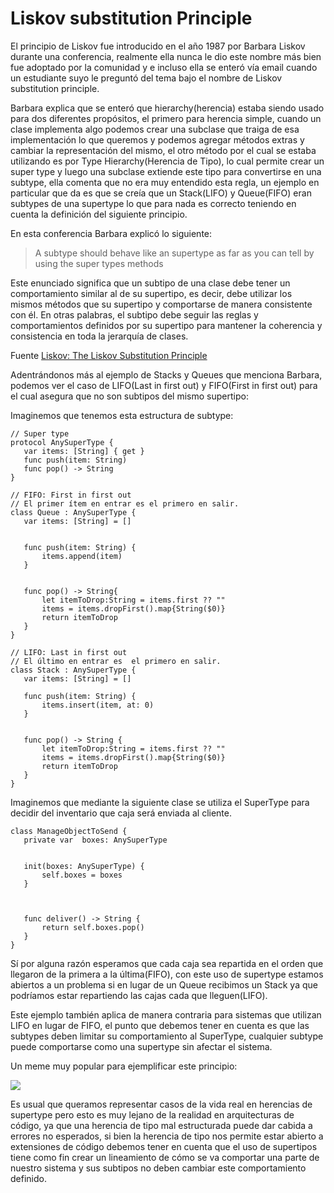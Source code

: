 # Liskov substitution Principle


El principio de Liskov fue introducido en el año 1987 por Barbara Liskov durante una conferencia, realmente ella nunca le dio este nombre más bien fue adoptado por la comunidad y e incluso ella se enteró vía email cuando un estudiante suyo le preguntó del tema bajo el nombre de Liskov substitution principle.


Barbara explica que se enteró que hierarchy(herencia) estaba siendo usado para dos diferentes propósitos, el primero para herencia simple, cuando un clase implementa algo podemos crear una subclase que traiga de esa implementación lo que queremos y podemos agregar métodos extras y cambiar la representación del mismo, el otro método por el cual se estaba utilizando es por Type Hierarchy(Herencia de Tipo), lo cual permite crear un super type y luego una subclase extiende este tipo para convertirse en una subtype, ella comenta que no era muy entendido esta regla, un ejemplo en particular que da es que se creía que un Stack(LIFO) y Queue(FIFO) eran subtypes de una supertype lo que para nada es correcto teniendo en cuenta la definición del siguiente principio.


En esta conferencia Barbara explicó lo siguiente:
>  A subtype should behave like an supertype as far as you can tell by using the super types methods


Este enunciado significa que un subtipo de una clase debe tener un comportamiento similar al de su supertipo, es decir, debe utilizar los mismos métodos que su supertipo y comportarse de manera consistente con él. En otras palabras, el subtipo debe seguir las reglas y comportamientos definidos por su supertipo para mantener la coherencia y consistencia en toda la jerarquía de clases.


Fuente
[Liskov: The Liskov Substitution Principle](https://youtu.be/-Z-17h3jG0A)


Adentrándonos más al ejemplo de Stacks y Queues que menciona Barbara, podemos ver el caso de LIFO(Last in first out) y FIFO(First in first out) para el cual asegura que no son subtipos del mismo supertipo:


Imaginemos que tenemos esta estructura de subtype:




```
// Super type
protocol AnySuperType {
   var items: [String] { get }
   func push(item: String)
   func pop() -> String
}
```


```
// FIFO: First in first out
// El primer ítem en entrar es el primero en salir.
class Queue : AnySuperType {
   var items: [String] = []


   func push(item: String) {
       items.append(item)
   }


   func pop() -> String{
       let itemToDrop:String = items.first ?? ""
       items = items.dropFirst().map{String($0)}
       return itemToDrop
   }
}
```


```
// LIFO: Last in first out
// El último en entrar es  el primero en salir.
class Stack : AnySuperType {
   var items: [String] = []
  
   func push(item: String) {
       items.insert(item, at: 0)
   }


   func pop() -> String {
       let itemToDrop:String = items.first ?? ""
       items = items.dropFirst().map{String($0)}
       return itemToDrop
   }
}
```


Imaginemos que mediante la siguiente clase se utiliza el SuperType para decidir del inventario que caja será enviada al cliente.
```
class ManageObjectToSend {
   private var  boxes: AnySuperType


   init(boxes: AnySuperType) {
       self.boxes = boxes
   }
  


   func deliver() -> String {
       return self.boxes.pop()
   }
}
```


Sí por alguna razón esperamos que cada caja sea repartida en el orden que llegaron de la primera a la última(FIFO), con este uso de supertype estamos abiertos a un problema si en lugar de un Queue recibimos un Stack ya que podríamos estar repartiendo las cajas cada que lleguen(LIFO).


Este ejemplo también aplica de manera contraria para sistemas que utilizan LIFO en lugar de FIFO, el punto que debemos tener en cuenta es que las subtypes deben limitar su comportamiento al SuperType, cualquier subtype puede comportarse como una supertype sin afectar el sistema.


Un meme muy popular para ejemplificar este principio:

![](https://hackernoon.imgix.net/images/rrr2emx.jpg)


Es usual que queramos representar casos de la vida real en herencias de supertype pero esto es muy lejano de la realidad en arquitecturas de código, ya que una herencia de tipo mal estructurada puede dar cabida a errores no esperados, si bien la herencia de tipo nos permite estar abierto a extensiones de código debemos tener en cuenta que el uso de supertipos tiene como fin crear un lineamiento de cómo se va comportar una parte de nuestro sistema y sus subtipos no deben cambiar este comportamiento definido.
